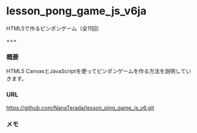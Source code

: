 # lesson_pong_game_js_v6ja

HTML5で作るピンポンゲーム（全11回）

===

### 概要
HTML5 CanvasとJavaScriptを使ってピンポンゲームを作る方法を説明していきます。

### URL
https://github.com/NanaTerada/lesson_ping_game_js_v6.git

### メモ
